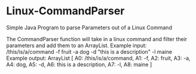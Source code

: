 # Linux-CommandParser
Simple Java Program to parse Parameters out of a Linux Command

   The CommandParser function will take in a linux command and filter their parameters and add them to an ArrayList.
    Example input: /this/is/a/command -f fruit -a dog -d "this is a description" -l maine
    Example output:
                    ArrayList<String>
                    [
                        A0: /this/is/a/command,
                        A1: -f,
                        A2: fruit,
                        A3: -a,
                        A4: dog,
                        A5: -d,
                        A6: this is a description,
                        A7: -l,
                        A8: maine
                    ]

